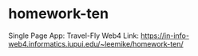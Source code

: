 # homework-ten
 Single Page App:  Travel-Fly
Web4 Link:  https://in-info-web4.informatics.iupui.edu/~leemike/homework-ten/
